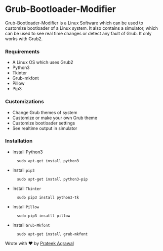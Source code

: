 # Grub-Bootloader-Modifier

Grub-Bootloader-Modifier is a Linux Software which can be used to customize bootloader of a Linux system. It also contains a simulator, which can be used to see real time changes or detect any fault of Grub. It only works with Grub2.

### Requirements 

- A Linux OS which uses Grub2
- Python3
- Tkinter
- Grub-mkfont
- Pillow
- Pip3

### Customizations

- Change Grub themes of system
- Customize or make your own Grub theme
- Customize bootloader settings
- See realtime output in simulator

### Installation

- Install Python3

        sudo apt-get install python3
    
- Install `pip3`

        sudo apt-get install python3-pip

- Install `Tkinter`

        sudo pip3 install python3-tk

- Install `Pillow`

        sudo pip3 insatll pillow
    
- Install `Grub-Mkfont`

        sudo apt-get install grub-mkfont


Wrote with ❤️ by [Prateek Agrawal](https://www.linkedin.com/in/agrawal-prateek/)
